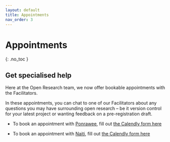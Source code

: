 ```yaml
---
layout: default
title: Appointments
nav_order: 3
---
```


# Appointments
{: .no_toc }


## Get specialised help

Here at the Open Research team, we now offer bookable appointments with the Facilitators.

In these appointments, you can chat to one of our Facilitators about any questions you may have surrounding open research – be it version control for your latest project or wanting feedback on a pre-registration draft.

* To book an appointment with [Ponrawee](https://ponraw.ee), fill out [the Calendly form here](https://calendly.com/ponrawee/open-research-appointment)

* To book an appointment with [Naiti](https://naitisb.github.io/), fill out [the Calendly form here](https://calendly.com/naiti/open-research-appointment)
